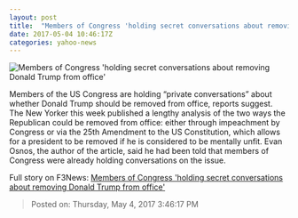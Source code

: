 ```yaml
---
layout: post
title:  "Members of Congress 'holding secret conversations about removing Donald Trump from office'"
date: 2017-05-04 10:46:17Z
categories: yahoo-news
---
```


![Members of Congress 'holding secret conversations about removing Donald Trump from office'](https://s.yimg.com/uu/api/res/1.2/2vK47wFVI51Fde.R59P.iQ--/aD0xNTM2O3c9MjA0ODtzbT0xO2FwcGlkPXl0YWNoeW9u/http://media.zenfs.com/en-GB/homerun/the_independent_635/17faefedadb40c0bb4dde47369ebd0be)

Members of the US Congress are holding “private conversations” about whether Donald Trump should be removed from office, reports suggest. The New Yorker this week published a lengthy analysis of the two ways the Republican could be removed from office: either through impeachment by Congress or via the 25th Amendment to the US Constitution, which allows for a president to be removed if he is considered to be mentally unfit. Evan Osnos, the author of the article, said he had been told that members of Congress were already holding conversations on the issue.


Full story on F3News: [Members of Congress 'holding secret conversations about removing Donald Trump from office'](http://www.f3nws.com/n/ZKVTfG)

> Posted on: Thursday, May 4, 2017 3:46:17 PM
